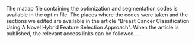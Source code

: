 The matlap file containing the optimization and segmentation codes is available in the opt.m file. The places where the codes were taken and the sections we edited are available in the article "Breast Cancer Classification Using A Novel Hybrid Feature Selection Approach". When the article is published, the relevant access links can be followed....
